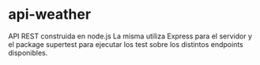 # api-weather
API REST construida en node.js
La misma utiliza Express para el servidor y el package supertest para ejecutar los test sobre los distintos endpoints disponibles.
